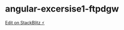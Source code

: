 # angular-excersise1-ftpdgw

[Edit on StackBlitz ⚡️](https://stackblitz.com/edit/angular-excersise1-ftpdgw)